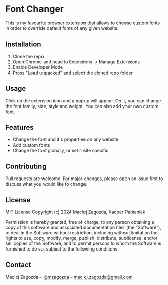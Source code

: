 # Font Changer

This is my favourite browser extension that allows to choose custom fonts in order to override default fonts of any given website.

## Installation

1. Clone the repo
2. Open Chrome and head to Extensions -> Manage Extensions
3. Enable Developer Mode
4. Press "Load unpacked" and select the cloned repo folder

## Usage

Click on the extension icon and a popup will appear. On it, you can change the font family, size, style and weight.
You can also add your own custom font.

## Features

- Change the font and it's properties on any website
- Add custom fonts
- Change the font globally, or set it site specific

## Contributing

Pull requests are welcome. For major changes, please open an issue first to discuss what you would like to change.

## License

MIT License
Copyright (c) 2024 Maciej Zagozda, Kacper Pabianiak

Permission is hereby granted, free of charge, to any person obtaining a copy of this software and associated documentation files (the "Software"), to deal in the Software without restriction, including without limitation the rights to use, copy, modify, merge, publish, distribute, sublicense, and/or sell copies of the Software, and to permit persons to whom the Software is furnished to do so, subject to the following conditions:

## Contact

Maciej Zagozda – [@mzagozda](https://x.com/mzagozda) – maciej.zagozda@gmail.com



